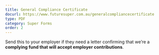 ```yaml
---
title: General Compliance Certificate
docurl: https://www.futuresuper.com.au/generalcompliancecertificate
type: PDF
category: Super Forms
order: 2
---
```

Send this to your employer if they need a letter confirming that we’re a **complying fund that will accept employer contributions**.
